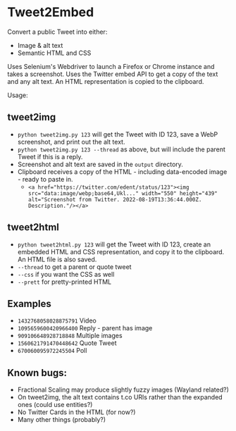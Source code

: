 # Tweet2Embed

Convert a public Tweet into either:

* Image &amp; alt text
* Semantic HTML and CSS

Uses Selenium's Webdriver to launch a Firefox or Chrome instance and takes a screenshot. Uses the Twitter embed API to get a copy of the text and any alt text. An HTML representation is copied to the clipboard.

Usage:

## tweet2img
* `python tweet2img.py 123` will get the Tweet with ID 123, save a WebP screenshot, and print out the alt text.
* `python tweet2img.py 123 --thread` as above, but will include the parent Tweet if this is a reply.
* Screenshot and alt text are saved in the `output` directory.
* Clipboard receives a copy of the HTML - including data-encoded image - ready to paste in.
    * `<a href="https://twitter.com/edent/status/123"><img src="data:image/webp;base64,Ukl..." width="550" height="439" alt="Screenshot from Twitter. 2022-08-19T13:36:44.000Z. Description."/></a>`


## tweet2html
* `python tweet2html.py 123` will get the Tweet with ID 123, create an embedded HTML and CSS representation, and copy it to the clipboard. An HTML file is also saved.
* `--thread` to get a parent or quote tweet
* `--css` if you want the CSS as well
* `--prett` for pretty-printed HTML

##  Examples
* `1432768058028875791` Video
* `1095659600420966400` Reply - parent has image
* `909106648928718848` Multiple images
* `1560621791470448642` Quote Tweet
* `670060095972245504` Poll

## Known bugs:

* Fractional Scaling may produce slightly fuzzy images (Wayland related?)
* On tweet2img, the alt text contains t.co URls rather than the expanded ones (could use entities?)
* No Twitter Cards in the HTML (for now?)
* Many other things (probably?)